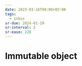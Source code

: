 ```yaml
---
date: 2023-03-16T00:00+03:00
tags:
  - inbox
sr-due: 2024-01-29
sr-interval: 2
sr-ease: 228
---
```


# Immutable object
